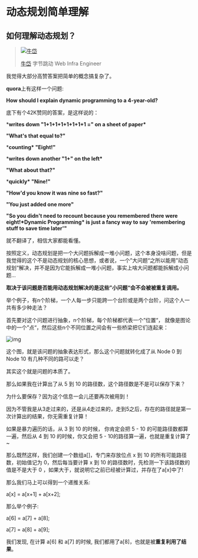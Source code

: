 # 动态规划简单理解

## 如何理解动态规划？

> [![牛岱](https://gitee.com/yzketx/image-markdown/raw/master/img/202111230906370.jpeg)](https://www.zhihu.com/people/niu-dai-68-44)
>
> [牛岱](https://www.zhihu.com/people/niu-dai-68-44) 字节跳动 Web Infra Engineer

我觉得大部分高赞答案把简单的概念搞复杂了。

**quora**上有这样一个问题:

**How should I explain dynamic programming to a 4-year-old?**

底下有个42K赞同的答案，是这样说的：

***writes down "1+1+1+1+1+1+1+1 =" on a sheet of paper\***

**"What's that equal to?"**

***counting\* "Eight!"**

***writes down another "1+" on the left\***

**"What about that?"**

***quickly\* "Nine!"**

**"How'd you know it was nine so fast?"**

**"You just added one more"**

**"So you didn't need to recount because you remembered there were eight!\*Dynamic Programming\* is just a fancy way to say 'remembering stuff to save time later'"**

就不翻译了，相信大家都能看懂。

按照定义，动态规划是把一个大问题拆解成一堆小问题，这个本身没啥问题，但是我觉得的这个不是动态规划的核心思想，或者说，一个”大问题“之所以能用”动态规划“解决，并不是因为它能拆解成一堆小问题，事实上啥大问题都能拆解成小问题...

**取决于该问题是否能用动态规划解决的是这些”小问题“会不会被被重复调用。**

举个例子，有n个阶梯，一个人每一步只能跨一个台阶或是两个台阶，问这个人一共有多少种走法？

首先要对这个问题进行抽象，n个阶梯，每个阶梯都代表一个”位置“， 就像是图论中的一个”点“，然后这些n个不同位置之间会有一些桥梁把它们连起来：



![img](https://gitee.com/yzketx/image-markdown/raw/master/img/202111230906552.jpeg)



这个图，就是该问题的抽象表达形式，那么这个问题就转化成了从 Node 0 到 Node 10 有几种不同的路可以走？

其实这个就是问题的本质了。

那么如果我在计算出了从 5 到 10 的路径数，这个路径数是不是可以保存下来？

为什么要保存？因为这个信息一会儿还要再次被用到！

因为不管我是从3走过来的，还是从4走过来的，走到5之后，存在的路径就是第一次计算出的结果，你无需重复计算！

如果是暴力遍历的话，从 3 到 10 的时候， 你肯定会把 5 - 10 的可能路径数都算一遍，然后从 4 到 10 的时候，你又会把 5 - 10的路径算一遍，也就是重复计算了~

那么既然这样，我们创建一个数组a[]，专门来存放位点 x 到 10 的所有可能路径数，初始值记为 0，然后每当要计算 x 到 10 的路径数时，先检测一下该路径数的值是不是大于 0 ，如果大于，就说明它之前已经被计算过，并存在了a[x]中了!

那么我们马上可以得到一个递推关系:

a[x] = a[x+1] + a[x+2];

那么举个例子:

a[6] = a[7] + a[8];

a[7] = a[8] + a[9];

我们发现, 在计算 a[6] 和 a[7] 的时候, 我们都用了a[8]，也就是被**重复利用了结果**。